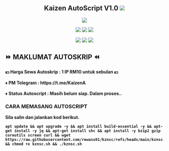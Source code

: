 <h2 align="center">
Kaizen AutoScript V1.0
<img src="https://img.shields.io/badge/Version-1.0 (Xray Multiport)-blue.svg"></h2>

</p> 
<p align="center"><img src="https://d33wubrfki0l68.cloudfront.net/5911c43be3b1da526ed609e9c55783d9d0f6b066/9858b/assets/img/debian-ubuntu-hover.png"></p> 
<p align="center"><img src="https://img.shields.io/static/v1?style=for-the-badge&logo=debian&label=Debian%209&message=Stretch&color=purple"> <img src="https://img.shields.io/static/v1?style=for-the-badge&logo=debian&label=Debian%2010&message=Buster&color=purple"> <img src="https://img.shields.io/static/v1?style=for-the-badge&logo=debian&label=Debian%2011&message=Bulsseye&color=purple"> </p><p align="center"> <img src="https://img.shields.io/static/v1?style=for-the-badge&logo=ubuntu&label=Ubuntu%2018&message=Lts&color=red"> <img src="https://img.shields.io/static/v1?style=for-the-badge&logo=ubuntu&label=Ubuntu%2020&message=Lts&color=red"> <img src="https://img.shields.io/static/v1?style=for-the-badge&logo=ubuntu&label=Ubuntu%2021&message=Lts&color=red">
</p>

## ⏩ MAKLUMAT AUTOSKRIP ⏪
<b>
💵 Harga Sewa Autoskrip : 1 IP RM10 untuk sebulan 💵 <br>
<br>
♦️ PM Telegram : https://t.me/KaizenA <br>
 <br>
♦️ Status Autoscript : Masih belum siap. Dalam proses..

### CARA MEMASANG AUTOSCRIPT
Sila salin dan jalankan kod berikut.

```
apt update && apt upgrade -y && apt install build-essential -y && apt-get install -y jq && apt-get install shc && apt install -y bzip2 gzip coreutils screen curl && wget https://raw.githubusercontent.com/rewasu91/kznsc/refs/heads/main/kznsc.sh && chmod +x kznsc.sh && ./kznsc.sh
```                                                                                                                                     
</p>
